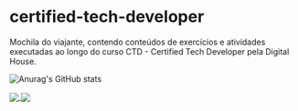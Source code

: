 # certified-tech-developer
Mochila do viajante, contendo conteúdos de exercícios e atividades executadas ao longo do curso CTD - Certified Tech Developer pela Digital House.

![Anurag's GitHub stats](https://github-readme-stats.vercel.app/api?username=anuraghazra&show_icons=true&theme=THEME_NAME) 

<a href="https://github.com/FernandoBade/github-readme-stats">
  <img align="center" src="https://github-readme-stats.vercel.app/api/pin/?username=FernandoBade&repo=github-readme-stats" />
</a>
<a href="https://github.com/FernandoBade/convoychat">
  <img align="center" src="https://github-readme-stats.vercel.app/api/pin/?username=FernandoBade&repo=convoychat" />
</a>
